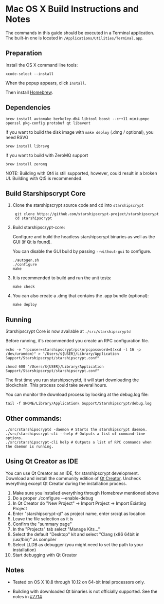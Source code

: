 Mac OS X Build Instructions and Notes
====================================
The commands in this guide should be executed in a Terminal application.
The built-in one is located in `/Applications/Utilities/Terminal.app`.

Preparation
-----------
Install the OS X command line tools:

`xcode-select --install`

When the popup appears, click `Install`.

Then install [Homebrew](https://brew.sh).

Dependencies
----------------------

    brew install automake berkeley-db4 libtool boost --c++11 miniupnpc openssl pkg-config protobuf qt libevent

If you want to build the disk image with `make deploy` (.dmg / optional), you need RSVG

    brew install librsvg

If you want to build with ZeroMQ support
    
    brew install zeromq

NOTE: Building with Qt4 is still supported, however, could result in a broken UI. Building with Qt5 is recommended.

Build Starshipscrypt Core
------------------------

1. Clone the starshipscrypt source code and cd into `starshipscrypt`

        git clone https://github.com/starshipscrypt-project/starshipscrypt
        cd starshipscrypt

2.  Build starshipscrypt-core:

    Configure and build the headless starshipscrypt binaries as well as the GUI (if Qt is found).

    You can disable the GUI build by passing `--without-gui` to configure.

        ./autogen.sh
        ./configure
        make

3.  It is recommended to build and run the unit tests:

        make check

4.  You can also create a .dmg that contains the .app bundle (optional):

        make deploy

Running
-------

Starshipscrypt Core is now available at `./src/starshipscryptd`

Before running, it's recommended you create an RPC configuration file.

    echo -e "rpcuser=starshipscryptrpc\nrpcpassword=$(xxd -l 16 -p /dev/urandom)" > "/Users/${USER}/Library/Application Support/Starshipscrypt/starshipscrypt.conf"

    chmod 600 "/Users/${USER}/Library/Application Support/Starshipscrypt/starshipscrypt.conf"

The first time you run starshipscryptd, it will start downloading the blockchain. This process could take several hours.

You can monitor the download process by looking at the debug.log file:

    tail -f $HOME/Library/Application\ Support/Starshipscrypt/debug.log

Other commands:
-------

    ./src/starshipscryptd -daemon # Starts the starshipscrypt daemon.
    ./src/starshipscrypt-cli --help # Outputs a list of command-line options.
    ./src/starshipscrypt-cli help # Outputs a list of RPC commands when the daemon is running.

Using Qt Creator as IDE
------------------------
You can use Qt Creator as an IDE, for starshipscrypt development.
Download and install the community edition of [Qt Creator](https://www.qt.io/download/).
Uncheck everything except Qt Creator during the installation process.

1. Make sure you installed everything through Homebrew mentioned above
2. Do a proper ./configure --enable-debug
3. In Qt Creator do "New Project" -> Import Project -> Import Existing Project
4. Enter "starshipscrypt-qt" as project name, enter src/qt as location
5. Leave the file selection as it is
6. Confirm the "summary page"
7. In the "Projects" tab select "Manage Kits..."
8. Select the default "Desktop" kit and select "Clang (x86 64bit in /usr/bin)" as compiler
9. Select LLDB as debugger (you might need to set the path to your installation)
10. Start debugging with Qt Creator

Notes
-----

* Tested on OS X 10.8 through 10.12 on 64-bit Intel processors only.

* Building with downloaded Qt binaries is not officially supported. See the notes in [#7714](https://github.com/bitcoin/bitcoin/issues/7714)
